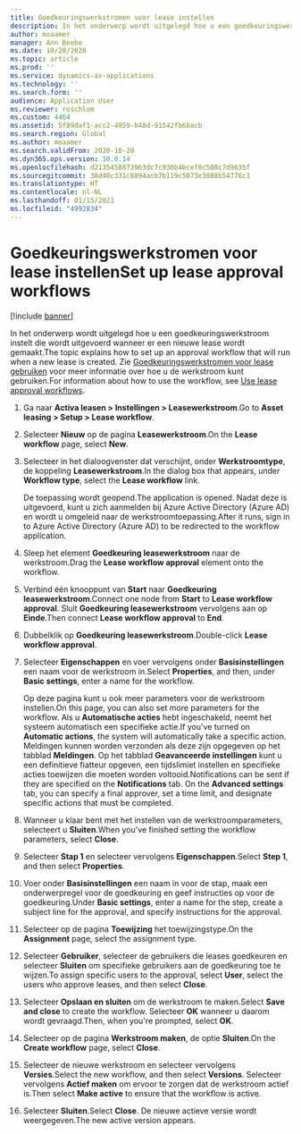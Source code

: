 ```yaml
---
title: Goedkeuringswerkstromen voor lease instellen
description: In het onderwerp wordt uitgelegd hoe u een goedkeuringswerkstroom instelt die wordt uitgevoerd wanneer er een nieuwe lease wordt gemaakt.
author: moaamer
manager: Ann Beebe
ms.date: 10/28/2020
ms.topic: article
ms.prod: ''
ms.service: dynamics-ax-applications
ms.technology: ''
ms.search.form: ''
audience: Application User
ms.reviewer: roschlom
ms.custom: 4464
ms.assetid: 5f89daf1-acc2-4959-b48d-91542fb6bacb
ms.search.region: Global
ms.author: moaamer
ms.search.validFrom: 2020-10-28
ms.dyn365.ops.version: 10.0.14
ms.openlocfilehash: d2135458873963dc7c930b4bcef0c508c7d9635f
ms.sourcegitcommit: 38d40c331c8894acb7b119c5073e3088b54776c1
ms.translationtype: HT
ms.contentlocale: nl-NL
ms.lasthandoff: 01/15/2021
ms.locfileid: "4992834"
---
```

# <a name="set-up-lease-approval-workflows"></a><span data-ttu-id="5f9d2-103">Goedkeuringswerkstromen voor lease instellen</span><span class="sxs-lookup"><span data-stu-id="5f9d2-103">Set up lease approval workflows</span></span>

[!include [banner](../includes/banner.md)]

<span data-ttu-id="5f9d2-104">In het onderwerp wordt uitgelegd hoe u een goedkeuringswerkstroom instelt die wordt uitgevoerd wanneer er een nieuwe lease wordt gemaakt.</span><span class="sxs-lookup"><span data-stu-id="5f9d2-104">The topic explains how to set up an approval workflow that will run when a new lease is created.</span></span> <span data-ttu-id="5f9d2-105">Zie [Goedkeuringswerkstromen voor lease gebruiken](use-create-lease-wrkflw.md) voor meer informatie over hoe u de werkstroom kunt gebruiken.</span><span class="sxs-lookup"><span data-stu-id="5f9d2-105">For information about how to use the workflow, see [Use lease approval workflows](use-create-lease-wrkflw.md).</span></span> 

1. <span data-ttu-id="5f9d2-106">Ga naar **Activa leasen \> Instellingen \> Leasewerkstroom**.</span><span class="sxs-lookup"><span data-stu-id="5f9d2-106">Go to **Asset leasing \> Setup \> Lease workflow**.</span></span>
2. <span data-ttu-id="5f9d2-107">Selecteer **Nieuw** op de pagina **Leasewerkstroom**.</span><span class="sxs-lookup"><span data-stu-id="5f9d2-107">On the **Lease workflow** page, select **New**.</span></span>
3. <span data-ttu-id="5f9d2-108">Selecteer in het dialoogvenster dat verschijnt, onder **Werkstroomtype**, de koppeling **Leasewerkstroom**.</span><span class="sxs-lookup"><span data-stu-id="5f9d2-108">In the dialog box that appears, under **Workflow type**, select the **Lease workflow** link.</span></span>

    <span data-ttu-id="5f9d2-109">De toepassing wordt geopend.</span><span class="sxs-lookup"><span data-stu-id="5f9d2-109">The application is opened.</span></span> <span data-ttu-id="5f9d2-110">Nadat deze is uitgevoerd, kunt u zich aanmelden bij Azure Active Directory (Azure AD) en wordt u omgeleid naar de werkstroomtoepassing.</span><span class="sxs-lookup"><span data-stu-id="5f9d2-110">After it runs, sign in to Azure Active Directory (Azure AD) to be redirected to the workflow application.</span></span>

4. <span data-ttu-id="5f9d2-111">Sleep het element **Goedkeuring leasewerkstroom** naar de werkstroom.</span><span class="sxs-lookup"><span data-stu-id="5f9d2-111">Drag the **Lease workflow approval** element onto the workflow.</span></span>
5. <span data-ttu-id="5f9d2-112">Verbind één knooppunt van **Start** naar **Goedkeuring leasewerkstroom**.</span><span class="sxs-lookup"><span data-stu-id="5f9d2-112">Connect one node from **Start** to **Lease workflow approval**.</span></span> <span data-ttu-id="5f9d2-113">Sluit **Goedkeuring leasewerkstroom** vervolgens aan op **Einde**.</span><span class="sxs-lookup"><span data-stu-id="5f9d2-113">Then connect **Lease workflow approval** to **End**.</span></span>
6. <span data-ttu-id="5f9d2-114">Dubbelklik op **Goedkeuring leasewerkstroom**.</span><span class="sxs-lookup"><span data-stu-id="5f9d2-114">Double-click **Lease workflow approval**.</span></span>
7. <span data-ttu-id="5f9d2-115">Selecteer **Eigenschappen** en voer vervolgens onder **Basisinstellingen** een naam voor de werkstroom in.</span><span class="sxs-lookup"><span data-stu-id="5f9d2-115">Select **Properties**, and then, under **Basic settings**, enter a name for the workflow.</span></span>

    <span data-ttu-id="5f9d2-116">Op deze pagina kunt u ook meer parameters voor de werkstroom instellen.</span><span class="sxs-lookup"><span data-stu-id="5f9d2-116">On this page, you can also set more parameters for the workflow.</span></span> <span data-ttu-id="5f9d2-117">Als u **Automatische acties** hebt ingeschakeld, neemt het systeem automatisch een specifieke actie.</span><span class="sxs-lookup"><span data-stu-id="5f9d2-117">If you've turned on **Automatic actions**, the system will automatically take a specific action.</span></span> <span data-ttu-id="5f9d2-118">Meldingen kunnen worden verzonden als deze zijn opgegeven op het tabblad **Meldingen**. Op het tabblad **Geavanceerde instellingen** kunt u een definitieve fiatteur opgeven, een tijdslimiet instellen en specifieke acties toewijzen die moeten worden voltooid.</span><span class="sxs-lookup"><span data-stu-id="5f9d2-118">Notifications can be sent if they are specified on the **Notifications** tab. On the **Advanced settings** tab, you can specify a final approver, set a time limit, and designate specific actions that must be completed.</span></span>

8. <span data-ttu-id="5f9d2-119">Wanneer u klaar bent met het instellen van de werkstroomparameters, selecteert u **Sluiten**.</span><span class="sxs-lookup"><span data-stu-id="5f9d2-119">When you've finished setting the workflow parameters, select **Close**.</span></span>
9. <span data-ttu-id="5f9d2-120">Selecteer **Stap 1** en selecteer vervolgens **Eigenschappen**.</span><span class="sxs-lookup"><span data-stu-id="5f9d2-120">Select **Step 1**, and then select **Properties**.</span></span>
10. <span data-ttu-id="5f9d2-121">Voer onder **Basisinstellingen** een naam in voor de stap, maak een onderwerpregel voor de goedkeuring en geef instructies op voor de goedkeuring.</span><span class="sxs-lookup"><span data-stu-id="5f9d2-121">Under **Basic settings**, enter a name for the step, create a subject line for the approval, and specify instructions for the approval.</span></span>
11. <span data-ttu-id="5f9d2-122">Selecteer op de pagina **Toewijzing** het toewijzingstype.</span><span class="sxs-lookup"><span data-stu-id="5f9d2-122">On the **Assignment** page, select the assignment type.</span></span>
12. <span data-ttu-id="5f9d2-123">Selecteer **Gebruiker**, selecteer de gebruikers die leases goedkeuren en selecteer **Sluiten** om specifieke gebruikers aan de goedkeuring toe te wijzen.</span><span class="sxs-lookup"><span data-stu-id="5f9d2-123">To assign specific users to the approval, select **User**, select the users who approve leases, and then select **Close**.</span></span>
13. <span data-ttu-id="5f9d2-124">Selecteer **Opslaan en sluiten** om de werkstroom te maken.</span><span class="sxs-lookup"><span data-stu-id="5f9d2-124">Select **Save and close** to create the workflow.</span></span> <span data-ttu-id="5f9d2-125">Selecteer **OK** wanneer u daarom wordt gevraagd.</span><span class="sxs-lookup"><span data-stu-id="5f9d2-125">Then, when you're prompted, select **OK**.</span></span>
14. <span data-ttu-id="5f9d2-126">Selecteer op de pagina **Werkstroom maken**, de optie **Sluiten**.</span><span class="sxs-lookup"><span data-stu-id="5f9d2-126">On the **Create workflow** page, select **Close**.</span></span>
14. <span data-ttu-id="5f9d2-127">Selecteer de nieuwe werkstroom en selecteer vervolgens **Versies**.</span><span class="sxs-lookup"><span data-stu-id="5f9d2-127">Select the new workflow, and then select **Versions**.</span></span> <span data-ttu-id="5f9d2-128">Selecteer vervolgens **Actief maken** om ervoor te zorgen dat de werkstroom actief is.</span><span class="sxs-lookup"><span data-stu-id="5f9d2-128">Then select **Make active** to ensure that the workflow is active.</span></span>
15. <span data-ttu-id="5f9d2-129">Selecteer **Sluiten**.</span><span class="sxs-lookup"><span data-stu-id="5f9d2-129">Select **Close**.</span></span> <span data-ttu-id="5f9d2-130">De nieuwe actieve versie wordt weergegeven.</span><span class="sxs-lookup"><span data-stu-id="5f9d2-130">The new active version appears.</span></span>

